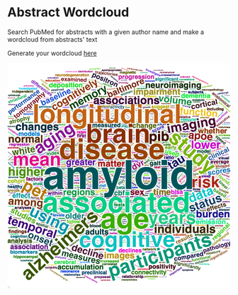 # Abstract Wordcloud

Search PubMed for abstracts with a given author name and
make a wordcloud from abstracts' text

Generate your wordcloud [here](https://bilgelm.shinyapps.io/abstract_wordcloud/)

![Murat Bilgel's wordcloud](wordcloud.png "Abstract wordcloud")
